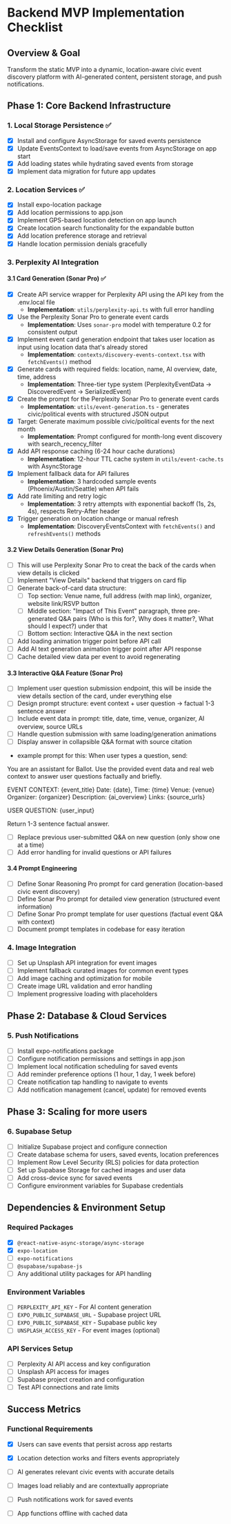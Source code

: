 # Backend MVP Implementation Checklist

## Overview & Goal
Transform the static MVP into a dynamic, location-aware civic event discovery platform with AI-generated content, persistent storage, and push notifications.

## Phase 1: Core Backend Infrastructure

### 1. Local Storage Persistence ✅
- [x] Install and configure AsyncStorage for saved events persistence
- [x] Update EventsContext to load/save events from AsyncStorage on app start
- [x] Add loading states while hydrating saved events from storage
- [x] Implement data migration for future app updates

### 2. Location Services ✅
- [x] Install expo-location package
- [x] Add location permissions to app.json
- [x] Implement GPS-based location detection on app launch
- [x] Create location search functionality for the expandable button
- [x] Add location preference storage and retrieval
- [x] Handle location permission denials gracefully

### 3. Perplexity AI Integration
#### 3.1 Card Generation (Sonar Pro) ✅
- [x] Create API service wrapper for Perplexity API using the API key from the .env.local file
  - **Implementation**: `utils/perplexity-api.ts` with full error handling
- [x] Use the Perplexity Sonar Pro to generate event cards
  - **Implementation**: Uses `sonar-pro` model with temperature 0.2 for consistent output
- [x] Implement event card generation endpoint that takes user location as input using location data that's already stored
  - **Implementation**: `contexts/discovery-events-context.tsx` with `fetchEvents()` method
- [x] Generate cards with required fields: location, name, AI overview, date, time, address
  - **Implementation**: Three-tier type system (PerplexityEventData → DiscoveredEvent → SerializedEvent)
- [x] Create the prompt for the Perplexity Sonar Pro to generate event cards
  - **Implementation**: `utils/event-generation.ts` - generates civic/political events with structured JSON output
- [x] Target: Generate maximum possible civic/political events for the next month
  - **Implementation**: Prompt configured for month-long event discovery with search_recency_filter
- [x] Add API response caching (6-24 hour cache durations)
  - **Implementation**: 12-hour TTL cache system in `utils/event-cache.ts` with AsyncStorage
- [x] Implement fallback data for API failures
  - **Implementation**: 3 hardcoded sample events (Phoenix/Austin/Seattle) when API fails
- [x] Add rate limiting and retry logic
  - **Implementation**: 3 retry attempts with exponential backoff (1s, 2s, 4s), respects Retry-After header
- [x] Trigger generation on location change or manual refresh
  - **Implementation**: DiscoveryEventsContext with `fetchEvents()` and `refreshEvents()` methods

#### 3.2 View Details Generation (Sonar Pro)
- [ ] This will use Perplexity Sonar Pro to creat the back of the cards when view details is clicked
- [ ] Implement &quot;View Details&quot; backend that triggers on card flip
- [ ] Generate back-of-card data structure:
  - [ ] Top section: Venue name, full address (with map link), organizer, website link/RSVP button
  - [ ] Middle section: &quot;Impact of This Event&quot; paragraph, three pre-generated Q&A pairs (Who is this for?, Why does it matter?, What should I expect?) under that
  - [ ] Bottom section: Interactive Q&A in the next section
- [ ] Add loading animation trigger point before API call
- [ ] Add AI text generation animation trigger point after API response
- [ ] Cache detailed view data per event to avoid regenerating

#### 3.3 Interactive Q&A Feature (Sonar Pro)
- [ ] Implement user question submission endpoint, this will be inside the view details section of the card, under everything else
- [ ] Design prompt structure: event context + user question → factual 1-3 sentence answer
- [ ] Include event data in prompt: title, date, time, venue, organizer, AI overview, source URLs
- [ ] Handle question submission with same loading/generation animations
- [ ] Display answer in collapsible Q&A format with source citation
- example prompt for this: When user types a question, send:

You are an assistant for Ballot. Use the provided event data and real web context to answer user questions factually and briefly.

EVENT CONTEXT:
{event_title}
Date: {date}, Time: {time}
Venue: {venue}
Organizer: {organizer}
Description: {ai_overview}
Links: {source_urls}

USER QUESTION:
{user_input}

Return 1-3 sentence factual answer.
- [ ] Replace previous user-submitted Q&A on new question (only show one at a time)
- [ ] Add error handling for invalid questions or API failures

#### 3.4 Prompt Engineering
- [ ] Define Sonar Reasoning Pro prompt for card generation (location-based civic event discovery)
- [ ] Define Sonar Pro prompt for detailed view generation (structured event information)
- [ ] Define Sonar Pro prompt template for user questions (factual event Q&A with context)
- [ ] Document prompt templates in codebase for easy iteration

### 4. Image Integration
- [ ] Set up Unsplash API integration for event images
- [ ] Implement fallback curated images for common event types
- [ ] Add image caching and optimization for mobile
- [ ] Create image URL validation and error handling
- [ ] Implement progressive loading with placeholders

## Phase 2: Database & Cloud Services

### 5. Push Notifications
- [ ] Install expo-notifications package
- [ ] Configure notification permissions and settings in app.json
- [ ] Implement local notification scheduling for saved events
- [ ] Add reminder preference options (1 hour, 1 day, 1 week before)
- [ ] Create notification tap handling to navigate to events
- [ ] Add notification management (cancel, update) for removed events

## Phase 3: Scaling for more users

### 6. Supabase Setup
- [ ] Initialize Supabase project and configure connection
- [ ] Create database schema for users, saved events, location preferences
- [ ] Implement Row Level Security (RLS) policies for data protection
- [ ] Set up Supabase Storage for cached images and user data
- [ ] Add cross-device sync for saved events
- [ ] Configure environment variables for Supabase credentials

## Dependencies & Environment Setup

### Required Packages
- [x] `@react-native-async-storage/async-storage`
- [x] `expo-location`
- [ ] `expo-notifications`
- [ ] `@supabase/supabase-js`
- [ ] Any additional utility packages for API handling

### Environment Variables
- [ ] `PERPLEXITY_API_KEY` - For AI content generation
- [ ] `EXPO_PUBLIC_SUPABASE_URL` - Supabase project URL
- [ ] `EXPO_PUBLIC_SUPABASE_KEY` - Supabase public key
- [ ] `UNSPLASH_ACCESS_KEY` - For event images (optional)

### API Services Setup
- [ ] Perplexity AI API access and key configuration
- [ ] Unsplash API access for images
- [ ] Supabase project creation and configuration
- [ ] Test API connections and rate limits

## Success Metrics

### Functional Requirements
- [x] Users can save events that persist across app restarts
- [x] Location detection works and filters events appropriately
- [ ] AI generates relevant civic events with accurate details
- [ ] Images load reliably and are contextually appropriate
- [ ] Push notifications work for saved events
- [ ] App functions offline with cached data

